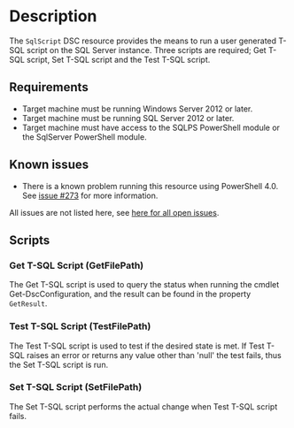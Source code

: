 # Description

The `SqlScript` DSC resource provides the means to run a user generated
T-SQL script on the SQL Server instance. Three scripts are required;
Get T-SQL script, Set T-SQL script and the Test T-SQL script.

## Requirements

* Target machine must be running Windows Server 2012 or later.
* Target machine must be running SQL Server 2012 or later.
* Target machine must have access to the SQLPS PowerShell module or the SqlServer
  PowerShell module.

## Known issues

* There is a known problem running this resource using PowerShell 4.0.
See [issue #273](https://github.com/dsccommunity/SqlServerCustomDsc/issues/273)
for more information.

All issues are not listed here, see [here for all open issues](https://github.com/dsccommunity/SqlServerCustomDsc/issues?q=is%3Aissue+is%3Aopen+in%3Atitle+SqlScript).

## Scripts

### Get T-SQL Script (GetFilePath)

The Get T-SQL script is used to query the status when running the cmdlet
Get-DscConfiguration, and the result can be found in the property `GetResult`.

### Test T-SQL Script (TestFilePath)

The Test T-SQL script is used to test if the desired state is met. If Test
T-SQL raises an error or returns any value other than 'null' the test fails, thus
the Set T-SQL script is run.

### Set T-SQL Script (SetFilePath)

The Set T-SQL script performs the actual change when Test T-SQL script fails.
